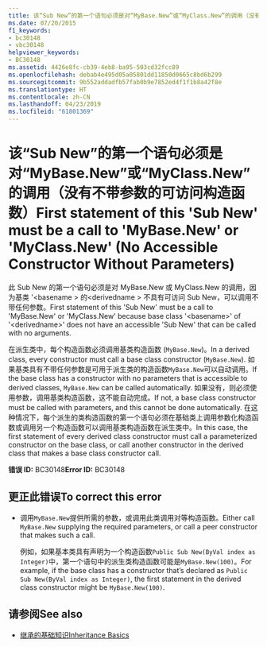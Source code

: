 ```yaml
---
title: 该“Sub New”的第一个语句必须是对“MyBase.New”或“MyClass.New”的调用（没有不带参数的可访问构造函数）
ms.date: 07/20/2015
f1_keywords:
- bc30148
- vbc30148
helpviewer_keywords:
- BC30148
ms.assetid: 4426e8fc-cb39-4eb8-ba95-503cd32fcc89
ms.openlocfilehash: debab4e495d05a05801dd11850d0665c8bd6b299
ms.sourcegitcommit: 9b552addadfb57fab0b9e7852ed4f1f1b8a42f8e
ms.translationtype: HT
ms.contentlocale: zh-CN
ms.lasthandoff: 04/23/2019
ms.locfileid: "61801369"
---
```

# <a name="first-statement-of-this-sub-new-must-be-a-call-to-mybasenew-or-myclassnew-no-accessible-constructor-without-parameters"></a><span data-ttu-id="36be9-102">该“Sub New”的第一个语句必须是对“MyBase.New”或“MyClass.New”的调用（没有不带参数的可访问构造函数）</span><span class="sxs-lookup"><span data-stu-id="36be9-102">First statement of this 'Sub New' must be a call to 'MyBase.New' or 'MyClass.New' (No Accessible Constructor Without Parameters)</span></span>
<span data-ttu-id="36be9-103">此 Sub New 的第一个语句必须是对 MyBase.New 或 MyClass.New 的调用，因为基类 '\<basename > 的\<derivedname > 不具有可访问 Sub New，可以调用不带任何参数。</span><span class="sxs-lookup"><span data-stu-id="36be9-103">First statement of this 'Sub New' must be a call to 'MyBase.New' or 'MyClass.New' because base class '\<basename>' of '\<derivedname>' does not have an accessible 'Sub New' that can be called with no arguments.</span></span>  
  
 <span data-ttu-id="36be9-104">在派生类中，每个构造函数必须调用基类构造函数 (`MyBase.New`)。</span><span class="sxs-lookup"><span data-stu-id="36be9-104">In a derived class, every constructor must call a base class constructor (`MyBase.New`).</span></span> <span data-ttu-id="36be9-105">如果基类具有不带任何参数是可用于派生类的构造函数`MyBase.New`可以自动调用。</span><span class="sxs-lookup"><span data-stu-id="36be9-105">If the base class has a constructor with no parameters that is accessible to derived classes, `MyBase.New` can be called automatically.</span></span> <span data-ttu-id="36be9-106">如果没有，则必须使用参数，调用基类构造函数，这不能自动完成。</span><span class="sxs-lookup"><span data-stu-id="36be9-106">If not, a base class constructor must be called with parameters, and this cannot be done automatically.</span></span> <span data-ttu-id="36be9-107">在这种情况下，每个派生的类构造函数的第一个语句必须在基础类上调用参数化构造函数或调用另一个构造函数可以调用基类构造函数在派生类中。</span><span class="sxs-lookup"><span data-stu-id="36be9-107">In this case, the first statement of every derived class constructor must call a parameterized constructor on the base class, or call another constructor in the derived class that makes a base class constructor call.</span></span>  
  
 <span data-ttu-id="36be9-108">**错误 ID:** BC30148</span><span class="sxs-lookup"><span data-stu-id="36be9-108">**Error ID:** BC30148</span></span>  
  
## <a name="to-correct-this-error"></a><span data-ttu-id="36be9-109">更正此错误</span><span class="sxs-lookup"><span data-stu-id="36be9-109">To correct this error</span></span>  
  
- <span data-ttu-id="36be9-110">调用`MyBase.New`提供所需的参数，或调用此类调用对等构造函数。</span><span class="sxs-lookup"><span data-stu-id="36be9-110">Either call `MyBase.New` supplying the required parameters, or call a peer constructor that makes such a call.</span></span>  
  
     <span data-ttu-id="36be9-111">例如，如果基本类具有声明为一个构造函数`Public Sub New(ByVal index as Integer)`中，第一个语句中的派生类构造函数可能是`MyBase.New(100)`。</span><span class="sxs-lookup"><span data-stu-id="36be9-111">For example, if the base class has a constructor that’s declared as `Public Sub New(ByVal index as Integer)`, the first statement in the derived class constructor might be `MyBase.New(100)`.</span></span>  
  
## <a name="see-also"></a><span data-ttu-id="36be9-112">请参阅</span><span class="sxs-lookup"><span data-stu-id="36be9-112">See also</span></span>

- [<span data-ttu-id="36be9-113">继承的基础知识</span><span class="sxs-lookup"><span data-stu-id="36be9-113">Inheritance Basics</span></span>](../../../visual-basic/programming-guide/language-features/objects-and-classes/inheritance-basics.md)
